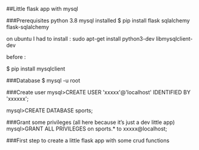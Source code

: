 ##Little flask app with mysql

###Prerequisites python 3.8 mysql installed 
$ pip install flask sqlalchemy flask-sqlalchemy

on ubuntu I had to install : sudo apt-get install python3-dev libmysqlclient-dev 

before : 

$ pip install mysqlclient

###Database 
$ mysql -u root

###Create user
mysql>CREATE USER 'xxxxx'@'localhost' IDENTIFIED BY 'xxxxxx';

mysql>CREATE DATABASE sports;

###Grant some privileges (all here because it’s just a dev little app)
mysql>GRANT ALL PRIVILEGES on sports.* to xxxxx@localhost;

###First step to create a little flask app with some crud functions




